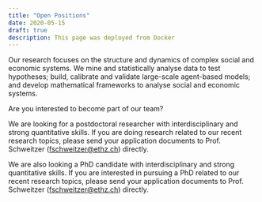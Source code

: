```yaml
---
title: "Open Positions"
date: 2020-05-15
draft: true
description: This page was deployed from Docker
---
```


Our research focuses on the structure and dynamics of complex social and economic systems. We mine and statistically analyse data to test hypotheses; build, calibrate and validate large-scale agent-based models; and develop mathematical frameworks to analyse social and economic systems.

Are you interested to become part of our team?

We are looking for a postdoctoral researcher with interdisciplinary and strong quantitative skills. If you are doing research related to our recent research topics, please send your application documents to Prof. Schweitzer (fschweitzer@ethz.ch) directly.

We are also looking a PhD candidate with interdisciplinary and strong quantitative skills. If you are interested in pursuing a PhD related to our recent research topics, please send your application documents to Prof. Schweitzer (fschweitzer@ethz.ch) directly.










